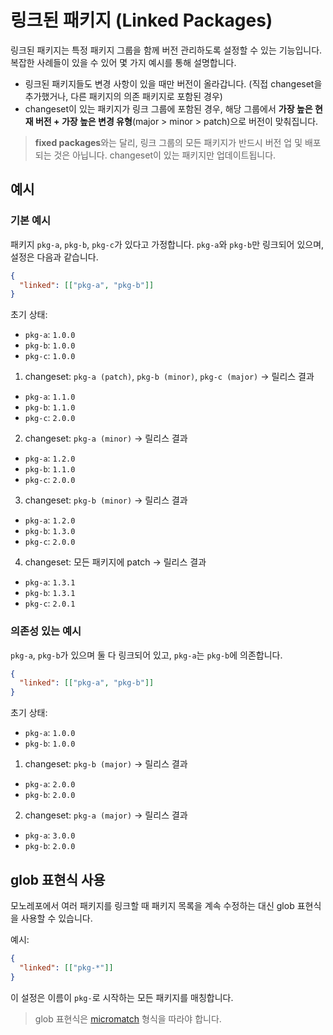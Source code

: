 # 링크된 패키지 (Linked Packages)

링크된 패키지는 특정 패키지 그룹을 함께 버전 관리하도록 설정할 수 있는 기능입니다. 복잡한 사례들이 있을 수 있어 몇 가지 예시를 통해 설명합니다.

* 링크된 패키지들도 변경 사항이 있을 때만 버전이 올라갑니다. (직접 changeset을 추가했거나, 다른 패키지의 의존 패키지로 포함된 경우)
* changeset이 있는 패키지가 링크 그룹에 포함된 경우, 해당 그룹에서 **가장 높은 현재 버전 + 가장 높은 변경 유형**(major > minor > patch)으로 버전이 맞춰집니다.

> **fixed packages**와는 달리, 링크 그룹의 모든 패키지가 반드시 버전 업 및 배포되는 것은 아닙니다. changeset이 있는 패키지만 업데이트됩니다.

## 예시

### 기본 예시

패키지 `pkg-a`, `pkg-b`, `pkg-c`가 있다고 가정합니다. `pkg-a`와 `pkg-b`만 링크되어 있으며, 설정은 다음과 같습니다.

```json
{
  "linked": [["pkg-a", "pkg-b"]]
}
```

초기 상태:

* `pkg-a`: `1.0.0`
* `pkg-b`: `1.0.0`
* `pkg-c`: `1.0.0`

1. changeset: `pkg-a (patch)`, `pkg-b (minor)`, `pkg-c (major)` → 릴리스 결과

* `pkg-a`: `1.1.0`
* `pkg-b`: `1.1.0`
* `pkg-c`: `2.0.0`

2. changeset: `pkg-a (minor)` → 릴리스 결과

* `pkg-a`: `1.2.0`
* `pkg-b`: `1.1.0`
* `pkg-c`: `2.0.0`

3. changeset: `pkg-b (minor)` → 릴리스 결과

* `pkg-a`: `1.2.0`
* `pkg-b`: `1.3.0`
* `pkg-c`: `2.0.0`

4. changeset: 모든 패키지에 patch → 릴리스 결과

* `pkg-a`: `1.3.1`
* `pkg-b`: `1.3.1`
* `pkg-c`: `2.0.1`

### 의존성 있는 예시

`pkg-a`, `pkg-b`가 있으며 둘 다 링크되어 있고, `pkg-a`는 `pkg-b`에 의존합니다.

```json
{
  "linked": [["pkg-a", "pkg-b"]]
}
```

초기 상태:

* `pkg-a`: `1.0.0`
* `pkg-b`: `1.0.0`

1. changeset: `pkg-b (major)` → 릴리스 결과

* `pkg-a`: `2.0.0`
* `pkg-b`: `2.0.0`

2. changeset: `pkg-a (major)` → 릴리스 결과

* `pkg-a`: `3.0.0`
* `pkg-b`: `2.0.0`

## glob 표현식 사용

모노레포에서 여러 패키지를 링크할 때 패키지 목록을 계속 수정하는 대신 glob 표현식을 사용할 수 있습니다.

예시:

```json
{
  "linked": [["pkg-*"]]
}
```

이 설정은 이름이 `pkg-`로 시작하는 모든 패키지를 매칭합니다.

> glob 표현식은 [micromatch](https://www.npmjs.com/package/micromatch) 형식을 따라야 합니다.
